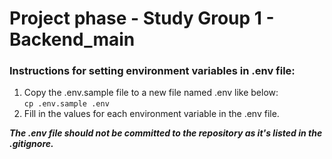 # Project phase - Study Group 1 - Backend_main

### Instructions for setting environment variables in .env file:

1. Copy the .env.sample file to a new file named .env like below:  
   ```cp .env.sample .env```
2. Fill in the values for each environment variable in the .env file.

***The .env file should not be committed to the repository as it's listed in the .gitignore.***